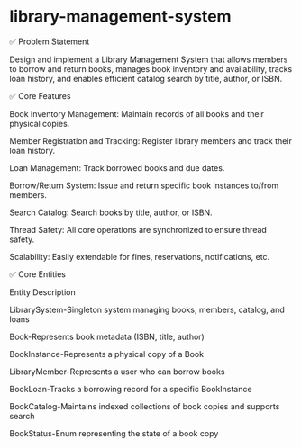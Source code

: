 # library-management-system
✅ Problem Statement

Design and implement a Library Management System that allows members to borrow and return books, manages book inventory and availability, tracks loan history, and enables efficient catalog search by title, author, or ISBN.

✅ Core Features

Book Inventory Management: Maintain records of all books and their physical copies.

Member Registration and Tracking: Register library members and track their loan history.

Loan Management: Track borrowed books and due dates.

Borrow/Return System: Issue and return specific book instances to/from members.

Search Catalog: Search books by title, author, or ISBN.

Thread Safety: All core operations are synchronized to ensure thread safety.

Scalability: Easily extendable for fines, reservations, notifications, etc.

✅ Core Entities

Entity	Description

LibrarySystem-Singleton system managing books, members, catalog, and loans

Book-Represents book metadata (ISBN, title, author)

BookInstance-Represents a physical copy of a Book

LibraryMember-Represents a user who can borrow books

BookLoan-Tracks a borrowing record for a specific BookInstance

BookCatalog-Maintains indexed collections of book copies and supports search

BookStatus-Enum representing the state of a book copy


